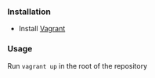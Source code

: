 ### Installation

- Install [Vagrant](https://www.vagrantup.com/downloads)


### Usage

Run `vagrant up` in the root of the repository